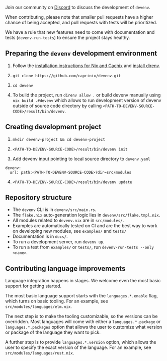 Join our community on [Discord](https://discord.gg/naMgvexb6q) to discuss the development of `devenv`.

When contributing, please note that smaller pull requests have a higher chance of being accepted, and pull requests with tests will be prioritized.

We have a rule that new features need to come with documentation and tests (`devenv-run-tests`) to ensure the project stays healthy.

## Preparing the `devenv` development environment

1. Follow the [installation instructions for Nix and Cachix](../../getting-started/#installation) and [install direnv](../../automatic-shell-activation/).

2. `git clone https://github.com/caprinix/devenv.git`

3. `cd devenv`

4. To build the project, run `direnv allow .` or build devenv manually using
`nix build .#devenv` which allows to run development version of devenv outside
of source code directory by calling `<PATH-TO-DEVENV-SOURCE-CODE>/result/bin/devenv`.

## Creating development project

1. `mkdir devenv-project && cd devenv-project`

2. `<PATH-TO-DEVENV-SOURCE-CODE>/result/bin/devenv init`

3. Add devenv input pointing to local source directory to `devenv.yaml`
  ```
  devenv:
    url: path:<PATH-TO-DEVENV-SOURCE-CODE>?dir=src/modules
  ```

4. `<PATH-TO-DEVENV-SOURCE-CODE>/result/bin/devenv update`

## Repository structure

- The `devenv` CLI is in `devenv/src/main.rs`.
- The `flake.nix` auto-generation logic lies in `devenv/src/flake.tmpl.nix`.
- All modules related to `devenv.nix` are in `src/modules/`.
- Examples are automatically tested on CI and are the best way to work on developing new modules, see `examples/` and `tests/`
- Documentation is in `docs/`.
- To run a development server, run `devenv up`.
- To run a test from `examples/` or `tests/`, run `devenv-run-tests --only <name>`.

## Contributing language improvements

Language integration happens in stages. We welcome even the most basic support for getting started.

The most basic language support starts with the `languages.*.enable` flag, which turns on basic tooling.
For an example, see `src/modules/languages/elm.nix`.

The next step is to make the tooling customizable, so the versions can be overridden.
Most languages will come with either a `languages.*.package` or `languages.*.packages` option that allows the user to customize what version or package of the language they want to pick.

A further step is to provide `languages.*.version` option, which allows the user to specify the exact version of the language.
For an example, see `src/modules/languages/rust.nix`.
